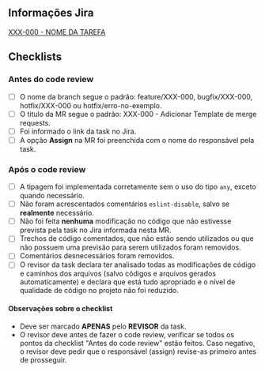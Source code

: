 <!-- As informações abaixo são obrigatórias. -->

## Informações Jira

<!-- Informe o link das tasks no jira. -->
[XXX-000 - NOME DA TAREFA](https://raiadrogasilsa.atlassian.net/browse/MMM-XXX)

<!-- O Checklist deve ser preenchido apenas pelo revisor no momento do code review -->
## Checklists

### Antes do code review

- [ ] O nome da branch segue o padrão: feature/XXX-000, bugfix/XXX-000, hotfix/XXX-000 ou hotfix/erro-no-exemplo.
- [ ] O titulo da MR segue o padrão: XXX-000 - Adicionar Template de merge requests.
- [ ] Foi informado o link da task no Jira.
- [ ] A opção **Assign** na MR foi preenchida com o nome do responsável pela task.

### Após o code review

- [ ] A tipagem foi implementada corretamente sem o uso do tipo `any`, exceto quando necessário.
- [ ] Não foram acrescentados comentários `eslint-disable`, salvo se **realmente** necessário.
- [ ] Não foi feita **nenhuma** modificação no código que não estivesse prevista pela task no Jira informada nesta MR.
- [ ] Trechos de código comentados, que não estão sendo utilizados ou que não possuem uma previsão para serem utilizados foram removidos.
- [ ] Comentários desnecessários foram removidos.
- [ ] O revisor da task declara ter analisado todas as modificações de código e caminhos dos arquivos (salvo códigos e arquivos gerados automaticamente) e declara que está tudo apropriado e o nível de qualidade de código no projeto não foi reduzido.

#### **Observações sobre o checklist**

- Deve ser marcado **APENAS** pelo **REVISOR** da task.
- O revisor deve antes de fazer o code review, verificar se todos os pontos da checklist "Antes do code review" estão feitos. Caso negativo, o revisor deve pedir que o responsável (assign) revise-as primeiro antes de prosseguir.
